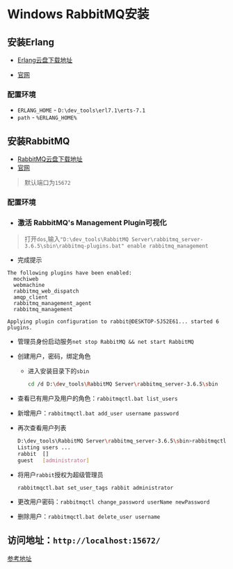 # Windows RabbitMQ安装



## 安装Erlang

* [Erlang云盘下载地址](https://pan.baidu.com/s/1c2826rA)

* [官网](http://www.erlang.org/downloads)

### 配置环境

* `ERLANG_HOME` - `D:\dev_tools\erl7.1\erts-7.1`
* `path` - `%ERLANG_HOME%`



## 安装RabbitMQ

* [RabbitMQ云盘下载地址](https://pan.baidu.com/s/1cqpG0u) 
* [官网](http://www.rabbitmq.com/download.html)

> 默认端口为`15672`

### 配置环境

* ### 激活 RabbitMQ's Management Plugin可视化

> 打开`dos`,输入`"‪D:\dev_tools\RabbitMQ Server\rabbitmq_server-3.6.5\sbin\rabbitmq-plugins.bat" enable rabbitmq_management`

* 完成提示

```
The following plugins have been enabled:
  mochiweb
  webmachine
  rabbitmq_web_dispatch
  amqp_client
  rabbitmq_management_agent
  rabbitmq_management

Applying plugin configuration to rabbit@DESKTOP-5J52E61... started 6 plugins.
```



* 管理员身份启动服务`net stop RabbitMQ && net start RabbitMQ`

* 创建用户，密码，绑定角色

  * 进入安装目录下的`sbin`

    ```bash
    cd /d D:\dev_tools\RabbitMQ Server\rabbitmq_server-3.6.5\sbin
    ```

* 查看已有用户及用户的角色：`rabbitmqctl.bat list_users`

* 新增用户：`rabbitmqctl.bat add_user username password`

* 再次查看用户列表

  ```bash
  D:\dev_tools\RabbitMQ Server\rabbitmq_server-3.6.5\sbin>rabbitmqctl.bat list_users
  Listing users ...
  rabbit  []
  guest   [administrator]
  ```

* 将用户`rabbit`授权为超级管理员

  ```
  rabbitmqctl.bat set_user_tags rabbit administrator
  ```

* 更改用户密码：`rabbitmqctl change_password userName newPassword`

* 删除用户：`rabbitmqctl.bat delete_user username`



## 访问地址：`http://localhost:15672/`



[参考地址](https://www.cnblogs.com/ericli-ericli/p/5902270.html)

